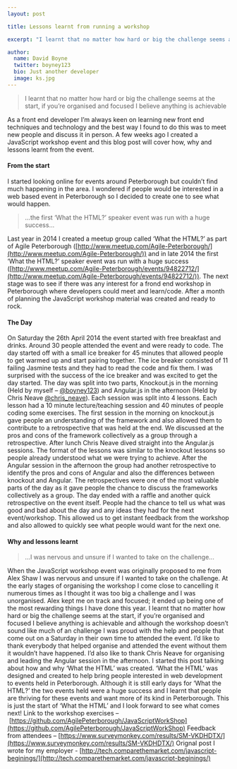 ```yaml
---
layout: post

title: Lessons learnt from running a workshop

excerpt: "I learnt that no matter how hard or big the challenge seems at the start, if you’re organised and focused I believe anything is achievable..."

author:
  name: David Boyne
  twitter: boyney123
  bio: Just another developer
  image: ks.jpg
---
```


> I learnt that no matter how hard or big the challenge seems at the start, if you’re organised and focused I believe anything is achievable

As a front end developer I’m always keen on learning new front end techniques and technology and the best way I found to do this was to meet new people and discuss it in person. A few weeks ago I created a JavaScript workshop event and this blog post will cover how, why and lessons learnt from the event.

#### From the start

I started looking online for events around Peterborough but couldn’t find much happening in the area. I wondered if people would be interested in a web based event in Peterborough so I decided to create one to see what would happen.

> ...the first ‘What the HTML?’ speaker event was run with a huge success...

Last year in 2014 I created a meetup group called ‘What the HTML?’ as part of Agile Peterborough ([http://www.meetup.com/Agile-Peterborough/](http://www.meetup.com/Agile-Peterborough/)) and in late 2014 the first ‘What the HTML?’ speaker event was run with a huge success ([http://www.meetup.com/Agile-Peterborough/events/94822712/](http://www.meetup.com/Agile-Peterborough/events/94822712/)). The next stage was to see if there was any interest for a frond end workshop in Peterborough where developers could meet and learn/code. After a month of planning the JavaScript workshop material was created and ready to rock.

#### The Day

On Saturday the 26th April 2014 the event started with free breakfast and drinks. Around 30 people attended the event and were ready to code. The day started off with a small ice breaker for 45 minutes that allowed people to get warmed up and start pairing together. The ice breaker consisted of 11 failing Jasmine tests and they had to read the code and fix them. I was surprised with the success of the ice breaker and was excited to get the day started. The day was split into two parts, Knockout.js in the morning (Held by myself – [@boyney123](https://twitter.com/boyney123)) and Angular.js in the afternoon (Held by Chris Neave [@chris_neave](https://twitter.com/chris_neave)). Each session was split into 4 lessons. Each lesson had a 10 minute lecture/teaching session and 40 minutes of people coding some exercises. The first session in the morning on knockout.js gave people an understanding of the framework and also allowed them to contribute to a retrospective that was held at the end. We discussed at the pros and cons of the framework collectively as a group through a retrospective. After lunch Chris Neave dived straight into the Angular.js sessions. The format of the lessons was similar to the knockout lessons so people already understood what we were trying to achieve. After the Angular session in the afternoon the group had another retrospective to identify the pros and cons of Angular and also the differences between knockout and Angular. The retrospectives were one of the most valuable parts of the day as it gave people the chance to discuss the frameworks collectively as a group. The day ended with a raffle and another quick retrospective on the event itself. People had the chance to tell us what was good and bad about the day and any ideas they had for the next event/workshop. This allowed us to get instant feedback from the workshop and also allowed to quickly see what people would want for the next one.

#### Why and lessons learnt

> ...I was nervous and unsure if I wanted to take on the challenge...

When the JavaScript workshop event was originally proposed to me from Alex Shaw I was nervous and unsure if I wanted to take on the challenge. At the early stages of organising the workshop I come close to cancelling it numerous times as I thought it was too big a challenge and I was unorganised. Alex kept me on track and focused; it ended up being one of the most rewarding things I have done this year. I learnt that no matter how hard or big the challenge seems at the start, if you’re organised and focused I believe anything is achievable and although the workshop doesn’t sound like much of an challenge I was proud with the help and people that come out on a Saturday in their own time to attended the event. I’d like to thank everybody that helped organise and attended the event without them it wouldn’t have happened. I’d also like to thank Chris Neave for organising and leading the Angular session in the afternoon. I started this post talking about how and why ‘What the HTML’ was created. ‘What the HTML’ was designed and created to help bring people interested in web development to events held in Peterborough. Although it is still early days for ‘What the HTML?’ the two events held were a huge success and I learnt that people are thriving for these events and want more of its kind in Peterborough. This is just the start of ‘What the HTML’ and I look forward to see what comes next! Link to the workshop exercises – [https://github.com/AgilePeterborough/JavaScriptWorkShop](https://github.com/AgilePeterborough/JavaScriptWorkShop) Feedback from attendees – [https://www.surveymonkey.com/results/SM-VKDHDTX/](https://www.surveymonkey.com/results/SM-VKDHDTX/) Orignal post I wrote for my employer - [http://tech.comparethemarket.com/javascript-beginings/](http://tech.comparethemarket.com/javascript-beginings/)